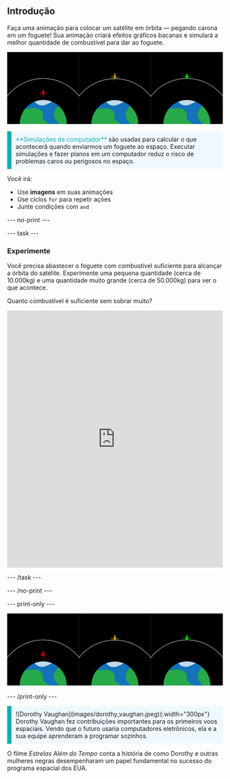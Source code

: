 ## Introdução

Faça uma animação para colocar um satélite em órbita — pegando carona em um foguete! Sua animação criará efeitos gráficos bacanas e simulará a melhor quantidade de combustível para dar ao foguete.

![Telas lado a lado mostrando um foguete verde em órbita e um foguete vermelho que não conseguiu atingir a órbita.](images/showcase.png)

<p style="border-left: solid; border-width:10px; border-color: #0faeb0; background-color: aliceblue; padding: 10px;">
<span style="color: #0faeb0">**Simulações de computador**</span> são usadas para calcular o que acontecerá quando enviarmos um foguete ao espaço. Executar simulações e fazer planos em um computador reduz o risco de problemas caros ou perigosos no espaço.
</p>

Você irá:
+ Use **imagens** em suas animações
+ Use ciclos `for` para repetir ações
+ Junte condições com `and`

--- no-print ---

--- task ---

### Experimente
<div style="display: flex; flex-wrap: wrap">
<div style="flex-basis: 175px; flex-grow: 1">  
Você precisa abastecer o foguete com combustível suficiente para alcançar a órbita do satélite. Experimente uma pequena quantidade (cerca de 10.000kg) e uma quantidade muito grande (cerca de 50.000kg) para ver o que acontece. 

Quanto combustível é suficiente sem sobrar muito?
</div>
<iframe src="https://trinket.io/embed/python/96d2ac33b8?outputOnly=true&runOption=run&start=result" width="100%" height="600" frameborder="0" marginwidth="0" marginheight="0" allowfullscreen></iframe>
</div>

--- /task ---

--- /no-print ---

--- print-only ---

![Projeto concluído.](images/showcase.png)

--- /print-only ---

<p style="border-left: solid; border-width:10px; border-color: #0faeb0; background-color: aliceblue; padding: 10px;"> ![Dorothy Vaughan](images/dorothy_vaughan.jpeg){:width="300px"} Dorothy Vaughan fez contribuições importantes para os primeiros voos espaciais. Vendo que o futuro usaria computadores eletrônicos, ela e a sua equipe aprenderam a programar sozinhos.

O filme *Estrelas Além do Tempo* conta a história de como Dorothy e outras mulheres negras desempenharam um papel fundamental no sucesso do programa espacial dos EUA. 
